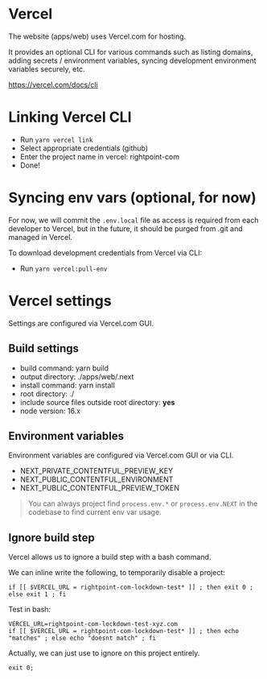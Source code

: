 # Vercel

The website (apps/web) uses Vercel.com for hosting.

It provides an optional CLI for various commands such as listing domains, adding secrets / environment variables, syncing development environment variables securely, etc.

https://vercel.com/docs/cli

# Linking Vercel CLI

-   Run `yarn vercel link`
-   Select appropriate credentials (github)
-   Enter the project name in vercel: rightpoint-com
-   Done!

# Syncing env vars (optional, for now)

For now, we will commit the `.env.local` file as access is required from each developer to Vercel, but in the future, it should be purged from .git and managed in Vercel.

To download development credentials from Vercel via CLI:

-   Run `yarn vercel:pull-env`

# Vercel settings

Settings are configured via Vercel.com GUI.

## Build settings

-   build command: yarn build
-   output directory: ./apps/web/.next
-   install command: yarn install
-   root directory: ./
-   include source files outside root directory: **yes**
-   node version: 16.x

## Environment variables

Environment variables are configured via Vercel.com GUI or via CLI.

-   NEXT_PRIVATE_CONTENTFUL_PREVIEW_KEY
-   NEXT_PUBLIC_CONTENTFUL_ENVIRONMENT
-   NEXT_PUBLIC_CONTENTFUL_PREVIEW_TOKEN

> You can always project find `process.env.*` or `process.env.NEXT` in the codebase to find current env var usage.

## Ignore build step

Vercel allows us to ignore a build step with a bash command.

We can inline write the following, to temporarily disable a project:

    if [[ $VERCEL_URL = rightpoint-com-lockdown-test* ]] ; then exit 0 ; else exit 1 ; fi

Test in bash:

    VERCEL_URL=rightpoint-com-lockdown-test-xyz.com
    if [[ $VERCEL_URL = rightpoint-com-lockdown-test* ]] ; then echo "matches" ; else echo "doesnt match" ; fi

Actually, we can just use to ignore on this project entirely.

    exit 0;
